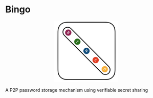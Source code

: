 # Bingo

<p align="center">
  <img src="logo.png" alt="logo" width="200"/>
</p>

A P2P password storage mechanism using verifiable secret sharing
